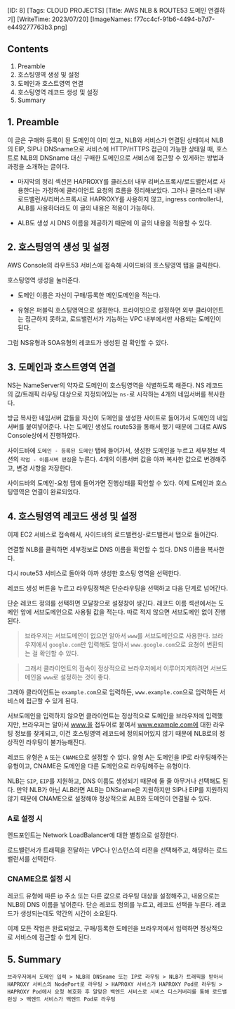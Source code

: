 [ID: 8]
[Tags: CLOUD PROJECTS]
[Title: AWS NLB & ROUTE53 도메인 연결하기]
[WriteTime: 2023/07/20]
[ImageNames: f77cc4cf-91b6-4494-b7d7-e449277763b3.png]

## Contents

1. Preamble
2. 호스팅영역 생성 및 설정
3. 도메인과 호스트영역 연결
4. 호스팅영역 레코드 생성 및 설정
5. Summary

## 1. Preamble

이 글은 구매와 등록이 된 도메인이 이미 있고, NLB와 서비스가 연결된 상태여서 NLB의 EIP, SIP나 DNSname으로 서비스에 HTTP/HTTPS 접근이 가능한 상태일 때, 호스트로 NLB의 DNSname 대신 구매한 도메인으로 서비스에 접근할 수 있게하는 방법과 과정을 소개하는 글이다.

+ 마지막의 정리 섹션은 HAPROXY를 클러스터 내부 리버스프록시/로드밸런서로 사용한다는 가정하에 클라이언트 요청의 흐름을 정리해보았다. 그러나 클러스터 내부 로드밸런서/리버스프록시로 HAPROXY를 사용하지 않고, ingress controller나, ALB를 사용하더라도 이 글의 내용은 적용이 가능하다.

+ ALB도 생성 시 DNS 이름을 제공하기 때문에 이 글의 내용을  적용할 수 있다.

## 2. 호스팅영역 생성 및 설정

AWS Console의 라우트53 서비스에 접속해 사이드바의 호스팅영역 탭을 클릭한다.

호스팅영역 생성을 눌러준다.

- 도메인 이름은 자신이 구매/등록한 메인도메인을 적는다.

- 유형은 퍼블릭 호스팅영역으로 설정한다. 프라이빗으로 설정하면 외부 클라이언트는 접근하지 못하고, 로드밸런서가 기능하는 VPC 내부에서만 사용되는 도메인이 된다.

그럼 NS유형과 SOA유형의 레코드가 생성된 걸 확인할 수 있다.

## 3. 도메인과 호스트영역 연결

NS는 NameServer의 약자로 도메인이 호스팅영역을 식별하도록 해준다. NS 레코드의 값/트래픽 라우팅 대상으로 지정되어있는 `ns-`로 시작하는 4개의 네임서버를 복사한다.

방금 복사한 네임서버 값들을 자신이 도메인을 생성한 사이트로 들어가서 도메인의 네임서버를 붙여넣어준다. 나는 도메인 생성도 route53을 통해서 했기 때문에 그대로 AWS Console상에서 진행하였다.

사이드바에 `도메인 - 등록된 도메인` 탭에 들어가서, 생성한 도메인을 누르고 세부정보 섹션의 `작업 - 이름서버 편집`을 누른다. 4개의 이름서버 값을 아까 복사한 값으로 변경해주고, 변경 사항을 저장한다.

사이드바의 도메인-요청 탭에 들어가면 진행상태를 확인할 수 있다. 이제 도메인과 호스팅영역은 연결이 완료되었다.

## 4. 호스팅영역 레코드 생성 및 설정

이제 EC2 서비스로 접속해서, 사이드바의 로드밸런싱-로드밸런서 탭으로 들어간다.

연결할 NLB를 클릭하면 세부정보로 DNS 이름을 확인할 수 있다. DNS 이름을 복사한다.

다시 route53 서비스로 돌아와 아까 생성한 호스팅 영역을 선택한다.

레코드 생성 버튼을 누르고 라우팅정책은 단순라우팅을 선택하고 다음 단계로 넘어간다.

단순 레코드 정의를 선택하면 모달창으로 설정창이 생긴다. 래코드 이름 섹션에서는 도메인 앞에 서브도메인으로 사용될 값을 적는다. 따로 적지 않으면 서브도메인 없이 진행된다.

> 브라우저는 서브도메인이 없으면 알아서 `www`를 서브도메인으로 사용한다. 브라우저에서 `google.com`만 입력해도 알아서 `www.google.com`으로 요쳥이 변환되는 걸 확인할 수 있다.

> 그래서 클라이언트의 접속이 정상적으로 브라우저에서 이루어지게하려면 서브도메인을 `www`로 설정하는 것이 좋다.

그래야 클라이언트는 `example.com`으로 입력하든, `www.example.com`으로 입력하든 서비스에 접근할 수 있게 된다.

서브도메인을 입력하지 않으면 클라이언트는 정상적으로 도메인을 브라우저에 입력했지만, 브라우저는 알아서 www.을 접두어로 붙여서 www.example.com에 대한 라우팅 정보를 찾게되고, 이건 호스팅영역 레코드에 정의되어있지 않기 때문에 NLB로의 정상적인 라우팅이 불가능해진다.

레코드 유형은 `A` 또는 `CNAME`으로 설정할 수 있다. 유형 A는 도메인을 IP로 라우팅해주는 유형이고, CNAME은 도메인을 다른 도메인으로 라우팅해주는 유형이다.

NLB는 `SIP`, `EIP`를 지원하고, DNS 이름도 생성되기 때문에 둘 줄 아무거나 선택해도 된다. 만약 NLB가 아닌 ALB라면 ALB는 DNSname은 지원하지만 SIP나 EIP를 지원하지 않기 때문에 CNAME으로 설정해야 정상적으로 ALB와 도메인이 연결될 수 있다.

### A로 설정 시

엔드포인트는 Network LoadBalancer에 대한 별칭으로 설정한다.

로드밸런서가 트래픽을 전달하는 VPC나 인스턴스의 리전을 선택해주고, 해당하는 로드밸런서를 선택한다.

### CNAME으로 설정 시 

레코드 유형에 따른 ip 주소 또는 다른 값으로 라우팅 대상을 설정해주고, 내용으로는 NLB의 DNS 이름을 넣어준다. 단순 레코드 정의를 누르고, 레코드 선택을 누른다. 레코드가 생성되는데도 약간의 시간이 소요된다.

이제 모든 작업은 완료되었고, 구매/등록한 도메인을 브라우저에서 입력하면 정상적으로 서비스에 접근할 수 있게 된다.

## 5. Summary

```
브라우저에서 도메인 입력 > NLB의 DNSname 또는 IP로 라우팅 > NLB가 트래픽을 받아서 HAPROXY 서비스의 NodePort로 라우팅 > HAPROXY 서비스가 HAPROXY Pod로 라우팅 > HAPROXY Pod에서 요청 복호화 후 알맞은 백엔드 서비스로 서비스 디스커버리를 통해 로드밸런싱 > 백엔드 서비스가 백엔드 Pod로 라우팅
```